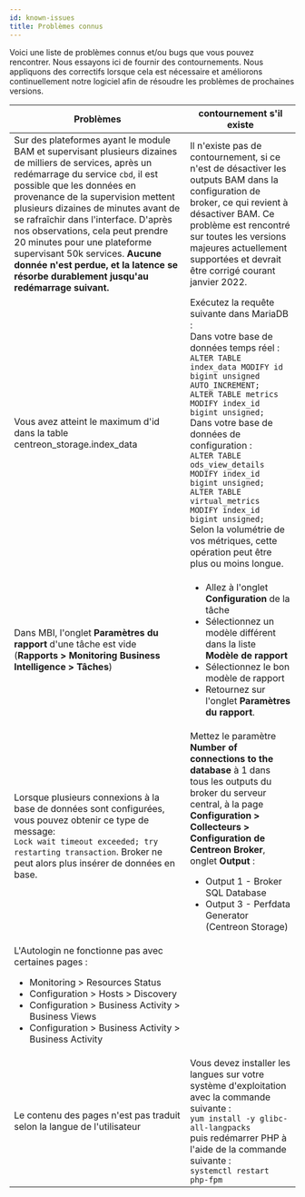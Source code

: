 ```yaml
---
id: known-issues
title: Problèmes connus
---
```


Voici une liste de problèmes connus et/ou bugs que vous pouvez rencontrer.
Nous essayons ici de fournir des contournements.
Nous appliquons des correctifs lorsque cela est nécessaire et améliorons continuellement notre logiciel afin de résoudre les problèmes de prochaines versions.

| Problèmes | contournement s'il existe |
| --------- | ------------------------- |
| Sur des plateformes ayant le module BAM et supervisant plusieurs dizaines de milliers de services, après un redémarrage du service `cbd`, il est possible que les données en provenance de la supervision mettent plusieurs dizaines de minutes avant de se rafraîchir dans l'interface. D'après nos observations, cela peut prendre 20 minutes pour une plateforme supervisant 50k services. **Aucune donnée n'est perdue, et la latence se résorbe durablement jusqu'au redémarrage suivant.** | Il n'existe pas de contournement, si ce n'est de désactiver les outputs BAM dans la configuration de broker, ce qui revient à désactiver BAM. Ce problème est rencontré sur toutes les versions majeures actuellement supportées et devrait être corrigé courant janvier 2022. |
| Vous avez atteint le maximum d'id dans la table centreon_storage.index_data | Exécutez la requête suivante dans MariaDB :<br/> Dans votre base de données temps réel :<br/> `ALTER TABLE index_data MODIFY id bigint unsigned AUTO_INCREMENT;`<br/> `ALTER TABLE metrics MODIFY index_id bigint unsigned;`<br/> Dans votre base de données de configuration :<br/> `ALTER TABLE ods_view_details MODIFY index_id bigint unsigned;`<br/> `ALTER TABLE virtual_metrics MODIFY index_id bigint unsigned;`<br/> Selon la volumétrie de vos métriques, cette opération peut être plus ou moins longue. |
|Dans MBI, l'onglet **Paramètres du rapport** d'une tâche est vide (**Rapports > Monitoring Business Intelligence > Tâches**)|<ul><li>Allez à l'onglet **Configuration** de la tâche</li><li>Sélectionnez un modèle différent dans la liste **Modèle de rapport**</li><li>Sélectionnez le bon modèle de rapport</li><li>Retournez sur l'onglet **Paramètres du rapport**.</li></ul>|
| Lorsque plusieurs connexions à la base de données sont configurées, vous pouvez obtenir ce type de message: <br/>`Lock wait timeout exceeded; try restarting transaction`. Broker ne peut alors plus insérer de données en base.| Mettez le paramètre **Number of connections to the database** à 1 dans tous les outputs du broker du serveur central, à la page **Configuration > Collecteurs > Configuration de Centreon Broker**, onglet **Output** :<br/><ul><li>Output 1 - Broker SQL Database</li><li>Output 3 - Perfdata Generator (Centreon Storage)</li></ul> |
|L'Autologin ne fonctionne pas avec certaines pages : <ul><li>Monitoring > Resources Status</li><li>Configuration > Hosts > Discovery</li><li>Configuration > Business Activity > Business Views</li><li>Configuration > Business Activity > Business Activity</li></ul>||
| Le contenu des pages n'est pas traduit selon la langue de l'utilisateur | Vous devez installer les langues sur votre système d'exploitation avec la commande suivante : <br/> `yum install -y glibc-all-langpacks` <br/> puis redémarrer PHP à l'aide de la commande suivante : <br/> `systemctl restart php-fpm` |
